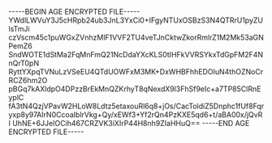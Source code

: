 -----BEGIN AGE ENCRYPTED FILE-----
YWdlLWVuY3J5cHRpb24ub3JnL3YxCi0+IFgyNTUxOSBzS3N4QTRrU1pyZUlsTmJi
czVscm45c1puWGxZVnhzMlF1VVF2TU4veTJnCktwZkorRmlrZ1M2Mk53aGNPemZ6
SndWOTE1dStMa2FqMnFmQ21NcDdaYXcKLS0tIHFkVVRSYkxTdGpFM2F4NnQrT0pN
RyttYXpqTVNuLzVSeEU4QTdUOWFxM3MK+DxWHBFhhEDOIuN4thOZNoCrRCZ6hm2O
pBGq7kAXldpO4DPzzBrEkMnQZKrhyT8qNexdX9l3FhSf9eIc+a7TP85ClRnEyplC
fA3tN4QzjVPavW2HLoW8Ldtz5etaxouRl6q8+jOs/CacToldiZ5Dnphc1fUf8Fqr
yxp8y97AIrN0CcoaIblrVkg+Qy/xEWf3+Yf2rQn4PzKXE5qd6+t/aBA00x/jQvRI
UhNE+6JJeIOCih467CRZVK3iXIrP44H8nh9ZIaHHuQ==
-----END AGE ENCRYPTED FILE-----
